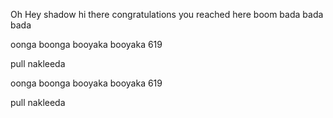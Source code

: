 Oh Hey shadow hi there congratulations you reached here
boom bada bada bada

oonga boonga booyaka booyaka 619

pull nakleeda

oonga boonga booyaka booyaka 619

pull nakleeda
